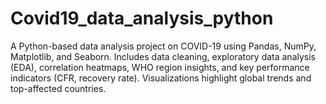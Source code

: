 # Covid19_data_analysis_python
A Python-based data analysis project on COVID-19 using Pandas, NumPy, Matplotlib, and Seaborn. Includes data cleaning, exploratory data analysis (EDA), correlation heatmaps, WHO region insights, and key performance indicators (CFR, recovery rate). Visualizations highlight global trends and top-affected countries.
